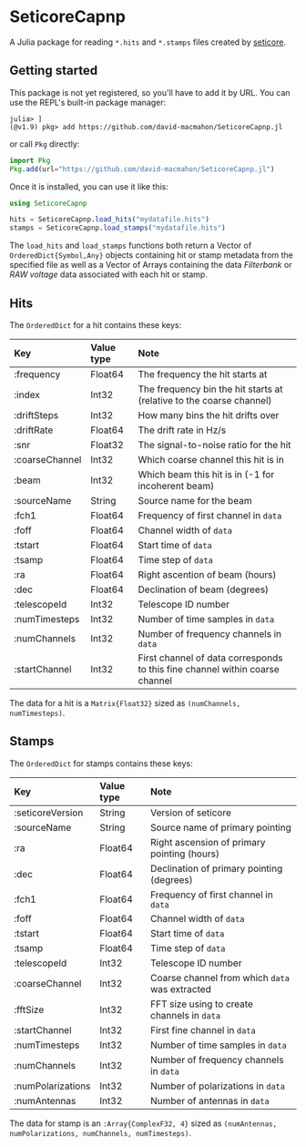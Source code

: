 # SeticoreCapnp

A Julia package for reading `*.hits` and `*.stamps` files created by
[seticore](https://github.com/lacker/seticore.git).

## Getting started

This package is not yet registered, so you'll have to add it by URL.  You can
use the REPL's built-in package manager:

```
julia> ]
(@v1.9) pkg> add https://github.com/david-macmahon/SeticoreCapnp.jl
```

or call `Pkg` directly:

```julia
import Pkg
Pkg.add(url="https://github.com/david-macmahon/SeticoreCapnp.jl")
```

Once it is installed, you can use it like this:

```julia
using SeticoreCapnp

hits = SeticoreCapnp.load_hits("mydatafile.hits")
stamps = SeticoreCapnp.load_stamps("mydatafile.hits")
```

The `load_hits` and `load_stamps` functions both return a Vector of
`OrderedDict{Symbol,Any}` objects containing hit or stamp metadata from the
specified file as well as a Vector of Arrays containing the data *Filterbank* or
*RAW voltage* data associated with each hit or stamp.

## Hits

The `OrderedDict` for a hit contains these keys:

| Key            |  Value type     | Note                                                                         |
|:---------------|:----------------|:-----------------------------------------------------------------------------|
| :frequency     | Float64         | The frequency the hit starts at                                              |
| :index         | Int32           | The frequency bin the hit starts at (relative to the coarse channel)         |
| :driftSteps    | Int32           | How many bins the hit drifts over                                            |
| :driftRate     | Float64         | The drift rate in Hz/s                                                       |
| :snr           | Float32         | The signal-to-noise ratio for the hit                                        |
| :coarseChannel | Int32           | Which coarse channel this hit is in                                          |
| :beam          | Int32           | Which beam this hit is in (-1 for incoherent beam)                           |
| :sourceName    | String          | Source name for the beam                                                     |
| :fch1          | Float64         | Frequency of first channel in `data`                                         |
| :foff          | Float64         | Channel width of `data`                                                      |
| :tstart        | Float64         | Start time of `data`                                                         |
| :tsamp         | Float64         | Time step of `data`                                                          |
| :ra            | Float64         | Right ascention of beam (hours)                                              |
| :dec           | Float64         | Declination of beam (degrees)                                                |
| :telescopeId   | Int32           | Telescope ID number                                                          |
| :numTimesteps  | Int32           | Number of time samples in `data`                                             |
| :numChannels   | Int32           | Number of frequency channels in `data`                                       |
| :startChannel  | Int32           | First channel of data corresponds to this fine channel within coarse channel |

The data for a hit is a `Matrix{Float32}` sized as `(numChannels,
numTimesteps)`.

## Stamps

The `OrderedDict` for stamps contains these keys:

| Key               | Value type           | Note                                           |
|:------------------|:---------------------|:-----------------------------------------------|
| :seticoreVersion  | String               | Version of seticore                            |
| :sourceName       | String               | Source name of primary pointing                |
| :ra               | Float64              | Right ascension of primary pointing (hours)    |
| :dec              | Float64              | Declination of primary pointing (degrees)      |
| :fch1             | Float64              | Frequency of first channel in `data`           |
| :foff             | Float64              | Channel width of `data`                        |
| :tstart           | Float64              | Start time of `data`                           |
| :tsamp            | Float64              | Time step of `data`                            |
| :telescopeId      | Int32                | Telescope ID number                            |
| :coarseChannel    | Int32                | Coarse channel from which `data` was extracted |
| :fftSize          | Int32                | FFT size using to create channels in `data`    |
| :startChannel     | Int32                | First fine channel in `data`                   |
| :numTimesteps     | Int32                | Number of time samples in `data`               |
| :numChannels      | Int32                | Number of frequency channels in `data`         |
| :numPolarizations | Int32                | Number of polarizations in `data`              |
| :numAntennas      | Int32                | Number of antennas in `data`                   |

The data for stamp is an `:Array{ComplexF32, 4}` sized as `(numAntennas,
numPolarizations, numChannels, numTimesteps)`.
